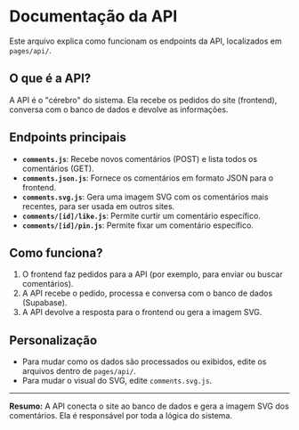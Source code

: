 # Documentação da API

Este arquivo explica como funcionam os endpoints da API, localizados em `pages/api/`.

## O que é a API?

A API é o "cérebro" do sistema. Ela recebe os pedidos do site (frontend), conversa com o banco de dados e devolve as informações.

## Endpoints principais

- **`comments.js`**: Recebe novos comentários (POST) e lista todos os comentários (GET).
- **`comments.json.js`**: Fornece os comentários em formato JSON para o frontend.
- **`comments.svg.js`**: Gera uma imagem SVG com os comentários mais recentes, para ser usada em outros sites.
- **`comments/[id]/like.js`**: Permite curtir um comentário específico.
- **`comments/[id]/pin.js`**: Permite fixar um comentário específico.

## Como funciona?

1. O frontend faz pedidos para a API (por exemplo, para enviar ou buscar comentários).
2. A API recebe o pedido, processa e conversa com o banco de dados (Supabase).
3. A API devolve a resposta para o frontend ou gera a imagem SVG.

## Personalização

- Para mudar como os dados são processados ou exibidos, edite os arquivos dentro de `pages/api/`.
- Para mudar o visual do SVG, edite `comments.svg.js`.

---

**Resumo:**
A API conecta o site ao banco de dados e gera a imagem SVG dos comentários. Ela é responsável por toda a lógica do sistema.
